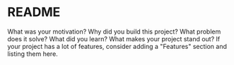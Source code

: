# README

What was your motivation?
Why did you build this project?
What problem does it solve?
What did you learn?
What makes your project stand out? 
  If your project has a lot of features, 
  consider adding a "Features" section and 
  listing them here.
